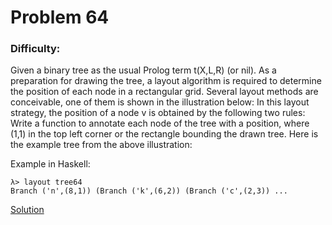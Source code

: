 # Problem 64
### Difficulty: 
Given a binary tree as the usual Prolog term t(X,L,R) (or nil). As a preparation for drawing the tree, a layout algorithm is required to determine the position of each node in a rectangular grid. Several layout methods are conceivable, one of them is shown in the illustration below:
In this layout strategy, the position of a node v is obtained by the following two rules:
Write a function to annotate each node of the tree with a position, where (1,1) in the top left corner or the rectangle bounding the drawn tree.
Here is the example tree from the above illustration:

Example in Haskell:

```
λ> layout tree64
Branch ('n',(8,1)) (Branch ('k',(6,2)) (Branch ('c',(2,3)) ...
```
[Solution](https://wiki.haskell.org/99_questions/Solutions/64)

